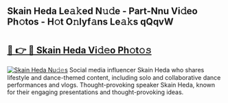 ## Skain Heda Le𝚊𝚔ed N𝚞𝚍e - Part-Nnu Vi𝚍eo Ph𝚘tos - H𝚘t O𝚗lyf𝚊ns Le𝚊𝚔s qQqvW

# <h2><a href="http://hf7417r.feru.top/?c=Skain+Heda">🔗 👉 🔴 Skain Heda Vi𝚍𝚎o Ph𝚘t𝚘𝚜</a></h2>

[![Skain Heda Nu𝚍𝚎s](https://i.imgur.com/0TWrTi3.gif)](http://hf7417r.feru.top/?c=Skain+Heda)
Social media influencer Skain Heda who shares lifestyle and dance-themed content, including solo and collaborative dance performances and vlogs. Thought-provoking speaker Skain Heda, known for their engaging presentations and thought-provoking ideas. 

